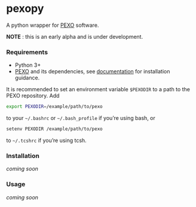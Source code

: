 # pexopy

A python wrapper for [PEXO](https://github.com/phillippro/pexo) software.

**NOTE** : this is an early alpha and is under development.


### Requirements

- Python 3+
- [PEXO](https://github.com/phillippro/pexo) and its dependencies, see [documentation](http://rpubs.com/Fabo/pexo) for installation guidance.

It is recommended to set an environment variable `$PEXODIR` to a path to the PEXO repository. Add

```sh
export PEXODIR=/example/path/to/pexo
```

to your `~/.bashrc` or `~/.bash_profile` if you’re using bash, or

```sh
setenv PEXODIR /example/path/to/pexo
```

to `~/.tcshrc` if you’re using tcsh.


### Installation

*coming soon*

### Usage

*coming soon*